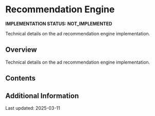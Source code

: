 # Recommendation Engine

**IMPLEMENTATION STATUS: NOT_IMPLEMENTED**

Technical details on the ad recommendation engine implementation.

## Overview

Technical details on the ad recommendation engine implementation.

## Contents

<!-- This is a placeholder template. Fill with actual content based on implementation status -->

## Additional Information

Last updated: 2025-03-11
